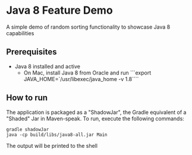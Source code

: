 # Java 8 Feature Demo

A simple demo of random sorting functionality to showcase Java 8 capabilities

## Prerequisites
* Java 8 installed and active
  * On Mac, install Java 8 from Oracle and run ```export JAVA_HOME=`/usr/libexec/java_home -v 1.8````

## How to run

The application is packaged as a "ShadowJar", the Gradle equivalent of a "Shaded" 
Jar in Maven-speak. To run, execute the following commands:

```
gradle shadowJar
java -cp build/libs/java8-all.jar Main
```

The output will be printed to the shell